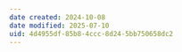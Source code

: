 ```yaml
---
date created: 2024-10-08
date modified: 2025-07-10
uid: 4d4955df-85b8-4ccc-8d24-5bb750658dc2
---
```

